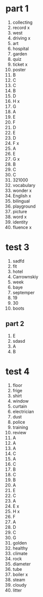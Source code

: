 # part 1  
1. collecting  
2. record  x
3. west   
4. driving x
5. art  
6. hospital  
7. garden 
8. quiz
9. ticket x
10. poster 
11. B  
12. C 
13. C 
14. B 
15. D  
16. H x
17. G 
18. A
19. E 
20. F
21. D 
22. E 
23. D 
24. F x
25. A 
26. E 
27. G x
28. B 
29. C 
30. C 
31. 321000
32. vocabulary 
33. wonder x
34. English x
35. bilingual 
36. playground 
37. picture 
38. word x
39. identity 
40. fluence x

# test  3 
1. sadfd
2. fit  
3. hotel  
4. Carrownskiy 
1. week
2. baye 
3. septemper  
4. 19 
5. 30  
6. boots  
## part 2 
1. E  
2. sdasd
3. A 
4. B 


# test 4  
1. floor 
2. frige 
3. shirt 
4. window 
5. curtain 
6. electrician 
7. dust 
8. police 
9. training  
10. review 
11. A  
12. A  
13. A 
14. C  
15. A  
16. C 
17. B 
18. C 
19. B 
20. A  
21. E  
22. C 
23. A 
24. E x
25. H x
26. F  
27. A 
28. D 
29. C 
30. G 
31. golden   
32. healthy 
33. climate 
34. rock  
35. diameter 
36. tube   
37. boiler x 
38. steam 
39. cloudy 
40. litter 

